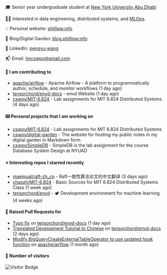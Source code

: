 🎓 Senior year undergraduate student at [New York University Abu Dhabi](https://nyuad.nyu.edu/en/)

🧑‍💻 Interested in data engineering, distributed systems, and [MLOps](https://dlab.berkeley.edu/news/what-mlops-introduction-world-machine-learning-operations).

💡 Personal website: [phillipw.info](https://phillipw.info/)

📓 Blog/Digital Garden: [blog.phillipw.info](https://blog.phillipw.info/)

🙌 LinkedIn: [pengyu-wang](https://www.linkedin.com/in/pengyu-wang/)

📬 Email: [hncswpy@gmail.com](mailto:hncswpy@gmail.com)

#### 🔭 I am contributing to

- [apache/airflow](https://github.com/apache/airflow) - Apache Airflow - A platform to programmatically author, schedule, and monitor workflows (1 day ago)
- [tensorchord/envd-docs](https://github.com/tensorchord/envd-docs) - envd Website  (1 day ago)
- [cswpy/MIT-6.824](https://github.com/cswpy/MIT-6.824) - Lab assignments for MIT 6.824 Distributed Systems (4 days ago)

#### ⌨️ Personal projects that I am working on

- [cswpy/MIT-6.824](https://github.com/cswpy/MIT-6.824) - Lab assignments for MIT 6.824 Distributed Systems
- [cswpy/digital-garden](https://github.com/cswpy/digital-garden) - The website for hosting my public notes in my digital garden in Markdown form
- [cswpy/SimpleDB](https://github.com/cswpy/SimpleDB) - SimpleDB is the lab assignment for the course Database System Design at NYUAD

#### ⭐ Interesting repos I starred recently

- [maemual/raft-zh_cn](https://github.com/maemual/raft-zh_cn) - Raft一致性算法论文的中文翻译 (3 days ago)
- [chaozh/MIT-6.824](https://github.com/chaozh/MIT-6.824) - Basic Sources for MIT 6.824 Distributed Systems Class (1 week ago)
- [tensorchord/envd](https://github.com/tensorchord/envd) - 🏕️ Development environment for machine learning (4 weeks ago)

#### 🔨 Raised Pull Requests for

- [Typo fix](https://github.com/tensorchord/envd-docs/pull/73) on [tensorchord/envd-docs](https://github.com/tensorchord/envd-docs) (1 day ago)
- [Translated Development Tutorial to Chinese](https://github.com/tensorchord/envd-docs/pull/71) on [tensorchord/envd-docs](https://github.com/tensorchord/envd-docs) (2 days ago)
- [Modify BigQueryCreateExternalTableOperator to use updated hook function](https://github.com/apache/airflow/pull/24363) on [apache/airflow](https://github.com/apache/airflow) (1 month ago)

#### 🔢 Number of visitors
![Visitor Badge](https://visitor-badge.laobi.icu/badge?page_id=cswpy)

